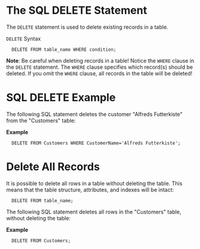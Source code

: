 # The SQL DELETE Statement

The `DELETE` statement is used to delete existing records in a table.

`DELETE` Syntax

```
  DELETE FROM table_name WHERE condition; 
```

**Note**: Be careful when deleting records in a table! Notice the `WHERE` clause in the `DELETE` statement. The `WHERE` clause specifies which record(s) should be deleted. If you omit the `WHERE` clause, all records in the table will be deleted!

# SQL DELETE Example

The following SQL statement deletes the customer "Alfreds Futterkiste" from the "Customers" table:

**Example**

```
  DELETE FROM Customers WHERE CustomerName='Alfreds Futterkiste';
```

# Delete All Records

It is possible to delete all rows in a table without deleting the table. This means that the table structure, attributes, and indexes will be intact:

```
  DELETE FROM table_name;
```

The following SQL statement deletes all rows in the "Customers" table, without deleting the table:

**Example**

```
  DELETE FROM Customers;
```

